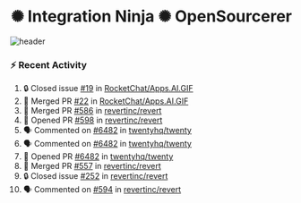  
<h1 align="center">✺ Integration Ninja ✺ OpenSourcerer</h1>

![header](https://github.com/Nabhag8848/Nabhag8848/assets/65061890/3ecbdaa2-ea2a-4413-a40a-87945f5fb05a)

### :zap: Recent Activity

<!--START_SECTION:activity-->
1. 🔒 Closed issue [#19](https://github.com/RocketChat/Apps.AI.GIF/issues/19) in [RocketChat/Apps.AI.GIF](https://github.com/RocketChat/Apps.AI.GIF)
2. 🎉 Merged PR [#22](https://github.com/RocketChat/Apps.AI.GIF/pull/22) in [RocketChat/Apps.AI.GIF](https://github.com/RocketChat/Apps.AI.GIF)
3. 🎉 Merged PR [#586](https://github.com/revertinc/revert/pull/586) in [revertinc/revert](https://github.com/revertinc/revert)
4. 💪 Opened PR [#598](https://github.com/revertinc/revert/pull/598) in [revertinc/revert](https://github.com/revertinc/revert)
5. 🗣 Commented on [#6482](https://github.com/twentyhq/twenty/pull/6482#issuecomment-2261391144) in [twentyhq/twenty](https://github.com/twentyhq/twenty)
6. 🗣 Commented on [#6482](https://github.com/twentyhq/twenty/pull/6482#issuecomment-2261361472) in [twentyhq/twenty](https://github.com/twentyhq/twenty)
7. 💪 Opened PR [#6482](https://github.com/twentyhq/twenty/pull/6482) in [twentyhq/twenty](https://github.com/twentyhq/twenty)
8. 🎉 Merged PR [#557](https://github.com/revertinc/revert/pull/557) in [revertinc/revert](https://github.com/revertinc/revert)
9. 🔒 Closed issue [#252](https://github.com/revertinc/revert/issues/252) in [revertinc/revert](https://github.com/revertinc/revert)
10. 🗣 Commented on [#594](https://github.com/revertinc/revert/pull/594#issuecomment-2259958248) in [revertinc/revert](https://github.com/revertinc/revert)
<!--END_SECTION:activity-->

  




